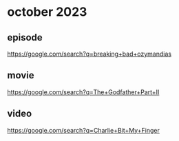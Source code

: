 # october 2023

## episode

https://google.com/search?q=breaking+bad+ozymandias

## movie

https://google.com/search?q=The+Godfather+Part+II

## video

https://google.com/search?q=Charlie+Bit+My+Finger
